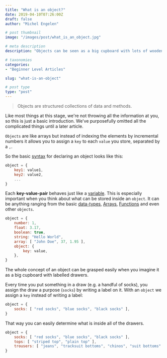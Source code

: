 ```yaml
---
title: "What is an object?"
date: 2019-04-10T07:26:00Z
draft: false
author: "Michel Engelen"

# post thumbnail
image: "/images/post/what_is_an_object.jpg"

# meta description
description: "Objects can be seen as a big cupboard with lots of wooden drawers to store things in it. Learn about it in more detail here."

# taxonomies
categories:
- "Beginner Level Articles"

slug: "what-is-an-object"

# post type
type: "post"
---
```


> Objects are structured collections of data and methods.

Like most things at this stage, we're not throwing all the information at you, so this is just a basic introduction. We've purposefully omitted all the complicated things until a later article.

`Objects` are like arrays but instead of indexing the elements by incremental numbers it allows you to assign a `key` to each `value` you store, separated by a `,`.

So the basic [syntax](https://codetips.co.uk/beginner/what-is-syntax/) for declaring an object looks like this:

````js
object = {
    key1: value1,
    key2: value2,
    ...
}
````

Each **key-value-pair** behaves just like a [variable](https://codetips.co.uk/beginner/what-is-a-variable/). This is especially important when you think about what can be stored inside an `object`. It can be anything ranging from the basic [data-types](https://codetips.co.uk/beginner/what-is-a-data-type/), [Arrays](https://codetips.co.uk/beginner/what-are-arrays/), [Functions](https://codetips.co.uk/beginner/what-is-a-function/) and even other `objects`.

```js
object = {
    number: 1,
    float: 3.17,
    boolean: true,
    string: "Hello World",
    array: [ "John Doe", 37, 1.95 ],
    object: {
        key: value,
    },
}
```

The whole concept of an object can be grasped easily when you imagine it as a big cupboard with labelled drawers.

Every time you put something in a draw (e.g. a handful of socks), you assign the draw a purpose (`socks`) by writing a label on it. With an `object` we assign a `key` instead of writing a label:

```js
object = {
    socks: [ "red socks", "blue socks", "black socks" ],
}
```

That way you can easily determine what is inside all of the drawers.

```js
object = {
    socks: [ "red socks", "blue socks", "black socks" ],
    tops: [ "striped top", "plain top" ],
    trousers: [ "jeans", "tracksuit bottoms", "chinos", "suit bottoms" ]
}
```


